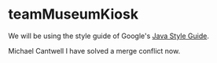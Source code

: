 # teamMuseumKiosk

We will be using the style guide of Google's <a href="google.github.io/styleguide/javaguide.html"> Java Style Guide</a>.

Michael Cantwell
I have solved a merge conflict now.

